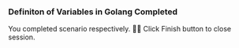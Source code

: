 ### Definiton of Variables in Golang Completed 
  
You completed scenario respectively. 👏🏻
Click Finish button to close session.  
